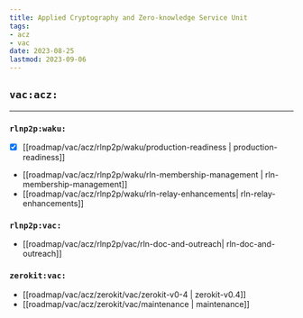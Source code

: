 ```yaml
---
title: Applied Cryptography and Zero-knowledge Service Unit
tags:
- acz
- vac
date: 2023-08-25
lastmod: 2023-09-06
---
```


## `vac:acz:`
---

### `rlnp2p:waku:`
* [x] [[roadmap/vac/acz/rlnp2p/waku/production-readiness | production-readiness]]
* [[roadmap/vac/acz/rlnp2p/waku/rln-membership-management | rln-membership-management]]
* [[roadmap/vac/acz/rlnp2p/waku/rln-relay-enhancements| rln-relay-enhancements]]

### `rlnp2p:vac:`
* [[roadmap/vac/acz/rlnp2p/vac/rln-doc-and-outreach| rln-doc-and-outreach]]

### `zerokit:vac:`
* [[roadmap/vac/acz/zerokit/vac/zerokit-v0-4 | zerokit-v0.4]]
* [[roadmap/vac/acz/zerokit/vac/maintenance | maintenance]]
